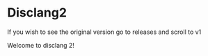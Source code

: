 # Disclang2
If you wish to see the original version go to releases and scroll to v1

Welcome to disclang 2!
